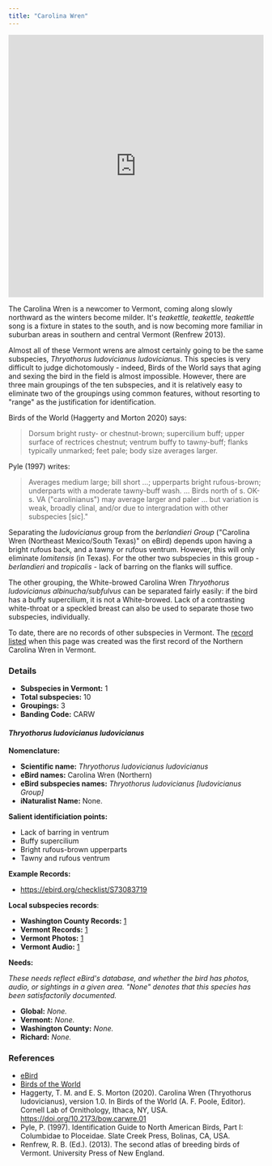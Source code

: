 ```yaml
---
title: "Carolina Wren"
---
```



<iframe width="640" height="518" src="https://macaulaylibrary.org/asset/259540991/embed/640" frameborder="0" allowfullscreen style="width:640px;max-width:100%;"></iframe>

The Carolina Wren is a newcomer to Vermont, coming along slowly northward as the winters become milder. It's _teakettle, teakettle, teakettle_ song is a fixture in states to the south, and is now becoming more familiar in suburban areas in southern and central Vermont (Renfrew 2013).

Almost all of these Vermont wrens are almost certainly going to be the same subspecies, _Thryothorus ludovicianus ludovicianus_. This species is very difficult to judge dichotomously - indeed, Birds of the World says that aging and sexing the bird in the field is almost impossible. However, there are three main groupings of the ten subspecies, and it is relatively easy to eliminate two of the groupings using common features, without resorting to "range" as the justification for identification.

Birds of the World (Haggerty and Morton 2020) says:

> Dorsum bright rusty- or chestnut-brown; supercilium buff; upper surface of rectrices chestnut; ventrum buffy to tawny-buff; flanks typically unmarked; feet pale; body size averages larger.

Pyle (1997) writes:

> Averages medium large; bill short ...; upperparts bright rufous-brown; underparts with a moderate tawny-buff wash. ... Birds north of s. OK-s. VA ("carolinianus") may average larger and paler ... but variation is weak, broadly clinal, and/or due to intergradation with other subspecies \[sic\]."

Separating the _ludovicianus_ group from the _berlandieri Group_ ("Carolina Wren (Northeast Mexico/South Texas)" on eBird) depends upon having a bright rufous back, and a tawny or rufous ventrum. However, this will only eliminate _lomitensis_ (in Texas). For the other two subspecies in this group - _berlandieri_ and _tropicalis_ - lack of barring on the flanks will suffice.

The other grouping, the White-browed Carolina Wren _Thryothorus ludovicianus albinucha/subfulvus_ can be separated fairly easily: if the bird has a buffy supercilium, it is not a White-browed. Lack of a contrasting white-throat or a speckled breast can also be used to separate those two subspecies, individually.

To date, there are no records of other subspecies in Vermont. The [record listed](https://ebird.org/checklist/S73083719) when this page was created was the first record of the Northern Carolina Wren in Vermont.

### Details

- **Subspecies in Vermont:** 1  
- **Total subspecies:** 10  
- **Groupings:** 3  
- **Banding Code:** CARW  

#### _Thryothorus ludovicianus ludovicianus_

**Nomenclature:**
- **Scientific name:** _Thryothorus ludovicianus ludovicianus_
- **eBird names:** Carolina Wren (Northern)  
- **eBird subspecies names:** _Thryothorus ludovicianus \[ludovicianus Group\]_  
- **iNaturalist Name:** None.

**Salient identificiation points:**
- Lack of barring in ventrum
- Buffy supercilium
- Bright rufous-brown upperparts
- Tawny and rufous ventrum

**Example Records:**
- https://ebird.org/checklist/S73083719

**Local subspecies records**:
- **Washington County Records:** [1](https://ebird.org/map/carwre1?neg=true&env.minX=-168.6833632856752&env.minY=6.5717011761318735&env.maxX=-22.433363285675203&env.maxY=66.89338271362139&zh=true&gp=false&ev=Z&mr=1-12&bmo=1&emo=12&yr=all&byr=1900&eyr=2020)  
- **Vermont Records:** [1](https://ebird.org/map/carwre1?neg=true&env.minX=-168.6833632856752&env.minY=6.5717011761318735&env.maxX=-22.433363285675203&env.maxY=66.89338271362139&zh=true&gp=false&ev=Z&mr=1-12&bmo=1&emo=12&yr=all&byr=1900&eyr=2020)
- **Vermont Photos:** [1](https://ebird.org/media/catalog?taxonCode=carwre1&mediaType=p&region=Vermont,%20United%20States%20(US)&regionCode=US-VT&q=Carolina%20Wren%20(Northern)%20-%20Thryothorus%20ludovicianus%20%5Bludovicianus%20Group%5D)
- **Vermont Audio:** [1](https://ebird.org/media/catalog?taxonCode=carwre1&mediaType=a&region=Vermont,%20United%20States%20(US)&regionCode=US-VT&q=Carolina%20Wren%20(Northern)%20-%20Thryothorus%20ludovicianus%20%5Bludovicianus%20Group%5D)

**Needs:**

_These needs reflect eBird's database, and whether the bird has photos, audio, or sightings in a given area. "None" denotes that this species has been satisfactorily documented._

- **Global:** _None._
- **Vermont:** _None._
- **Washington County:** _None._
- **Richard:** _None._

### References

- [eBird](https://ebird.org/species/amerob)
- [Birds of the World](https://birdsoftheworld.org/bow/species/amerob/cur/systematics)
- Haggerty, T. M. and E. S. Morton (2020). Carolina Wren (Thryothorus ludovicianus), version 1.0. In Birds of the World (A. F. Poole, Editor). Cornell Lab of Ornithology, Ithaca, NY, USA. https://doi.org/10.2173/bow.carwre.01
- Pyle, P. (1997). Identification Guide to North American Birds, Part I: Columbidae to Ploceidae. Slate Creek Press, Bolinas, CA, USA.
- Renfrew, R. B. (Ed.). (2013). The second atlas of breeding birds of Vermont. University Press of New England.
